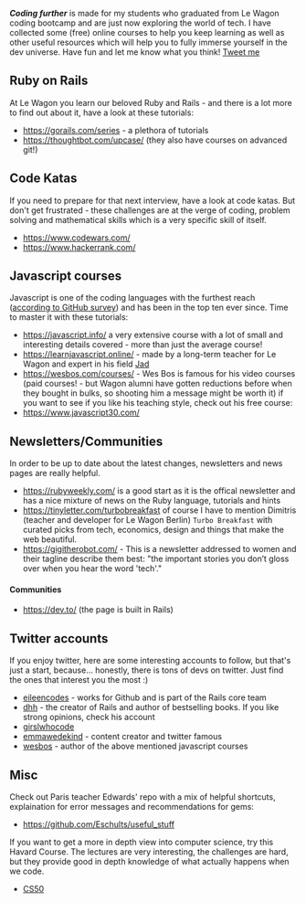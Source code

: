 **_Coding further_** is made for my students who graduated from Le Wagon coding bootcamp and are just now exploring the world of tech.
I have collected some (free) online courses to help you keep learning as well as other useful resources which will help you to fully immerse yourself in the dev universe. Have fun and let me know what you think! [Tweet me](https://twitter.com/Clara_Morgen)

## Ruby on Rails

At Le Wagon you learn our beloved Ruby and Rails - and there is a lot more to find out about it, have a look at these tutorials:

- https://gorails.com/series - a plethora of tutorials
- https://thoughtbot.com/upcase/ (they also have courses on advanced git!)

## Code Katas

If you need to prepare for that next interview, have a look at code katas. But don't get frustrated - these challenges are at the verge of coding, problem solving and mathematical skills which is a very specific skill of itself.

- https://www.codewars.com/
- https://www.hackerrank.com/


## Javascript courses

Javascript is one of the coding languages with the furthest reach ([according to GitHub survey](https://octoverse.github.com/projects#languages)) and has been in the top ten ever since. Time to master it with these tutorials:

- https://javascript.info/ a very extensive course with a lot of small and interesting details covered - more than just the average course!
- https://learnjavascript.online/ - made by a long-term teacher for Le Wagon and expert in his field [Jad](https://jadjoubran.io/)
- https://wesbos.com/courses/ - Wes Bos is famous for his video courses (paid courses! - but Wagon alumni have gotten reductions before when they bought in bulks, so shooting him a message might be worth it) if you want to see if you like his teaching style, check out his free course:
- https://www.javascript30.com/


## Newsletters/Communities

In order to be up to date about the latest changes, newsletters and news pages are really helpful.


- https://rubyweekly.com/ is a good start as it is the offical newsletter and has a nice mixture of news on the Ruby language, tutorials and hints
- https://tinyletter.com/turbobreakfast of course I have to mention Dimitris (teacher and developer for Le Wagon Berlin) `Turbo Breakfast` with curated picks from tech, economics, design and things that make the web beautiful.
- https://gigitherobot.com/ - This is a newsletter addressed to women and their tagline describe them best: "the important stories you don’t gloss over when you hear the word 'tech'."

#### Communities

- https://dev.to/ (the page is built in Rails)


## Twitter accounts

If you enjoy twitter, here are some interesting accounts to follow, but that's just a start, because... honestly, there is tons of devs on twitter. Just find the ones that interest you the most :)

- [eileencodes](https://twitter.com/eileencodes) - works for Github and is part of the Rails core team
- [dhh](https://twitter.com/dhh) - the creator of Rails and author of bestselling books. If you like strong opinions, check his account
- [girslwhocode](https://twitter.com/girlswhocode)
- [emmawedekind](https://twitter.com/emmawedekind) - content creator and twitter famous
- [wesbos](https://twitter.com/wesbos) - author of the above mentioned javascript courses

## Misc

Check out Paris teacher Edwards' repo with a mix of helpful shortcuts, explaination for error messages and recommendations for gems:
- https://github.com/Eschults/useful_stuff

If you want to get a more in depth view into computer science, try this Havard Course. The lectures are very interesting, the challenges are hard, but they provide good in depth knowledge of what actually happens when we code.

- [CS50](https://courses.edx.org/courses/course-v1:HarvardX+CS50+X/course/)

